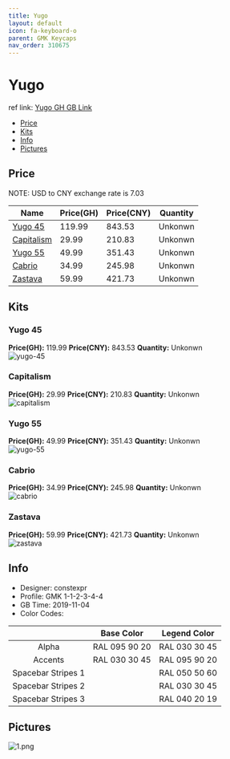 ```yaml
---
title: Yugo 
layout: default
icon: fa-keyboard-o
parent: GMK Keycaps
nav_order: 310675
---
```


# Yugo 

ref link: [Yugo GH GB Link](https://geekhack.org/index.php?topic=103263.0)  

* [Price](#price)  
* [Kits](#kits)  
* [Info](#info)  
* [Pictures](#pictures)  


## Price  
NOTE: USD to CNY exchange rate is 7.03

| Name          | Price(GH)    |  Price(CNY) | Quantity |
| ------------- | ------------ |  ---------- | -------- |
|[Yugo 45](#yugo-45)|119.99|843.53|Unkonwn|
|[Capitalism](#capitalism)|29.99|210.83|Unkonwn|
|[Yugo 55](#yugo-55)|49.99|351.43|Unkonwn|
|[Cabrio](#cabrio)|34.99|245.98|Unkonwn|
|[Zastava](#zastava)|59.99|421.73|Unkonwn|


## Kits  
### Yugo 45  
**Price(GH):** 119.99    **Price(CNY):** 843.53    **Quantity:** Unkonwn  
<img src="{{ 'assets/images/gmk-keycaps/yugo/kits_pics/yugo-45.png' | relative_url }}" alt="yugo-45" class="image featured">

### Capitalism  
**Price(GH):** 29.99    **Price(CNY):** 210.83    **Quantity:** Unkonwn  
<img src="{{ 'assets/images/gmk-keycaps/yugo/kits_pics/capitalism.png' | relative_url }}" alt="capitalism" class="image featured">

### Yugo 55  
**Price(GH):** 49.99    **Price(CNY):** 351.43    **Quantity:** Unkonwn  
<img src="{{ 'assets/images/gmk-keycaps/yugo/kits_pics/yugo-55.png' | relative_url }}" alt="yugo-55" class="image featured">

### Cabrio  
**Price(GH):** 34.99    **Price(CNY):** 245.98    **Quantity:** Unkonwn  
<img src="{{ 'assets/images/gmk-keycaps/yugo/kits_pics/cabrio.png' | relative_url }}" alt="cabrio" class="image featured">

### Zastava  
**Price(GH):** 59.99    **Price(CNY):** 421.73    **Quantity:** Unkonwn  
<img src="{{ 'assets/images/gmk-keycaps/yugo/kits_pics/zastava.jpg' | relative_url }}" alt="zastava" class="image featured">


## Info  
* Designer: constexpr  
* Profile: GMK 1-1-2-3-4-4  
* GB Time: 2019-11-04  
* Color Codes:  

| |Base Color     | Legend Color
| :-------------: | :-------------: | :------------:
|Alpha|RAL 095 90 20|RAL 030 30 45
|Accents|RAL 030 30 45|RAL 095 90 20
|Spacebar Stripes 1||RAL 050 50 60
|Spacebar Stripes 2||RAL 030 30 45
|Spacebar Stripes 3||RAL 040 20 19

## Pictures  
<img src="{{ 'assets/images/gmk-keycaps/yugo/rendering_pics/1.png' | relative_url }}" alt="1.png" class="image featured">
